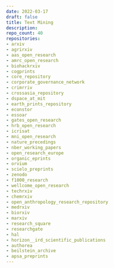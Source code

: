 ```yaml
---
date: 2022-03-17
draft: false
title: Text Mining
description:
repo_count: 40
repositories:
- arxiv
- agrirxiv
- aas_open_research
- amrc_open_research
- biohackrxiv
- cogprints
- core_repository
- corporate_governance_network
- crimrriv
- crossasia_repository
- dspace_at_mit
- earth_prints_repository
- econstor
- essoar
- gates_open_research
- hrb_open_research
- icrisat
- mni_open_research
- nature_precedings
- nber_working_papers
- open_research_europe
- organic_eprints
- orvium
- scielo_preprints
- zenodo
- f1000_research
- wellcome_open_research
- techrxiv
- chemrxiv
- open_anthropology_research_repository
- medrxiv
- biorxiv
- marxiv
- research_square
- researchgate
- hal
- horizon__ird_scientific_publications
- authorea
- beilstein_archive
- apsa_preprints
---
```



